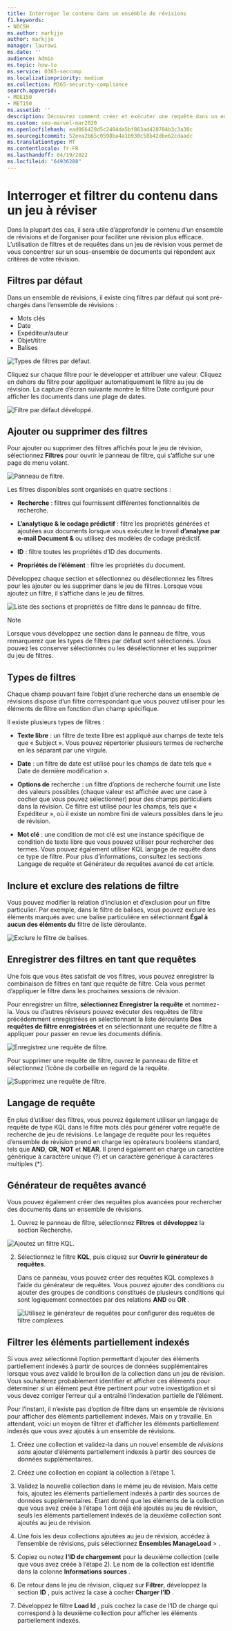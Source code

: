 ```yaml
---
title: Interroger le contenu dans un ensemble de révisions
f1.keywords:
- NOCSH
ms.author: markjjo
author: markjjo
manager: laurawi
ms.date: ''
audience: Admin
ms.topic: how-to
ms.service: O365-seccomp
ms.localizationpriority: medium
ms.collection: M365-security-compliance
search.appverid:
- MOE150
- MET150
ms.assetid: ''
description: Découvrez comment créer et exécuter une requête dans un ensemble de révisions afin d’organiser le contenu pour une révision plus efficace dans un cas de découverte électronique Microsoft Purview (Premium).
ms.custom: seo-marvel-mar2020
ms.openlocfilehash: ead066428d5c2404da5bf863ad428784b3c3a30c
ms.sourcegitcommit: 52eea2b65c0598ba4a1b930c58b42dbe62cdaadc
ms.translationtype: MT
ms.contentlocale: fr-FR
ms.lasthandoff: 04/19/2022
ms.locfileid: "64936288"
---
```

# <a name="query-and-filter-content-in-a-review-set"></a>Interroger et filtrer du contenu dans un jeu à réviser

Dans la plupart des cas, il sera utile d’approfondir le contenu d’un ensemble de révisions et de l’organiser pour faciliter une révision plus efficace. L’utilisation de filtres et de requêtes dans un jeu de révision vous permet de vous concentrer sur un sous-ensemble de documents qui répondent aux critères de votre révision.

## <a name="default-filters"></a>Filtres par défaut

Dans un ensemble de révisions, il existe cinq filtres par défaut qui sont pré-chargés dans l’ensemble de révisions :

- Mots clés
- Date
- Expéditeur/auteur
- Objet/titre
- Balises

![Types de filtres par défaut.](../media/DefaultFilterTypes.png)

Cliquez sur chaque filtre pour le développer et attribuer une valeur. Cliquez en dehors du filtre pour appliquer automatiquement le filtre au jeu de révision. La capture d’écran suivante montre le filtre Date configuré pour afficher les documents dans une plage de dates.

![Filtre par défaut développé.](../media/ExpandedFilter.png)

## <a name="add-or-remove-filters"></a>Ajouter ou supprimer des filtres

Pour ajouter ou supprimer des filtres affichés pour le jeu de révision, sélectionnez **Filtres** pour ouvrir le panneau de filtre, qui s’affiche sur une page de menu volant. 

![Panneau de filtre.](../media/FilterPanel.png)

Les filtres disponibles sont organisés en quatre sections :

- **Recherche** : filtres qui fournissent différentes fonctionnalités de recherche.

- **L’analytique & le codage prédictif** : filtre les propriétés générées et ajoutées aux documents lorsque vous exécutez le travail **d’analyse par e-mail Document &** ou utilisez des modèles de codage prédictif.

- **ID** : filtre toutes les propriétés d’ID des documents.

- **Propriétés de l’élément** : filtre les propriétés du document. 

Développez chaque section et sélectionnez ou désélectionnez les filtres pour les ajouter ou les supprimer dans le jeu de filtres. Lorsque vous ajoutez un filtre, il s’affiche dans le jeu de filtres. 

![Liste des sections et propriétés de filtre dans le panneau de filtre.](../media/FilterPanel2.png)

> [!NOTE]
> Lorsque vous développez une section dans le panneau de filtre, vous remarquerez que les types de filtres par défaut sont sélectionnés. Vous pouvez les conserver sélectionnés ou les désélectionner et les supprimer du jeu de filtres. 

## <a name="filter-types"></a>Types de filtres

Chaque champ pouvant faire l’objet d’une recherche dans un ensemble de révisions dispose d’un filtre correspondant que vous pouvez utiliser pour les éléments de filtre en fonction d’un champ spécifique.

Il existe plusieurs types de filtres :

- **Texte libre** : un filtre de texte libre est appliqué aux champs de texte tels que « Subject ». Vous pouvez répertorier plusieurs termes de recherche en les séparant par une virgule.

- **Date** : un filtre de date est utilisé pour les champs de date tels que « Date de dernière modification ».

- **Options de** recherche : un filtre d’options de recherche fournit une liste des valeurs possibles (chaque valeur est affichée avec une case à cocher que vous pouvez sélectionner) pour des champs particuliers dans la révision. Ce filtre est utilisé pour les champs, tels que « Expéditeur », où il existe un nombre fini de valeurs possibles dans le jeu de révision.

- **Mot clé** : une condition de mot clé est une instance spécifique de condition de texte libre que vous pouvez utiliser pour rechercher des termes. Vous pouvez également utiliser KQL langage de requête dans ce type de filtre. Pour plus d’informations, consultez les sections Langage de requête et Générateur de requêtes avancé de cet article.

## <a name="include-and-exclude-filter-relationships"></a>Inclure et exclure des relations de filtre

Vous pouvez modifier la relation d’inclusion et d’exclusion pour un filtre particulier. Par exemple, dans le filtre de balises, vous pouvez exclure les éléments marqués avec une balise particulière en sélectionnant **Égal à aucun des éléments du** filtre de liste déroulante. 

![Exclure le filtre de balises.](../media/TagFilterExclude.png)

## <a name="save-filters-as-queries"></a>Enregistrer des filtres en tant que requêtes

Une fois que vous êtes satisfait de vos filtres, vous pouvez enregistrer la combinaison de filtres en tant que requête de filtre. Cela vous permet d’appliquer le filtre dans les prochaines sessions de révision.

Pour enregistrer un filtre, **sélectionnez Enregistrer la requête** et nommez-la. Vous ou d’autres réviseurs pouvez exécuter des requêtes de filtre précédemment enregistrées en sélectionnant la liste déroulante **Des requêtes de filtre enregistrées** et en sélectionnant une requête de filtre à appliquer pour passer en revue les documents définis. 

![Enregistrez une requête de filtre.](../media/SaveFilterQuery.png)

Pour supprimer une requête de filtre, ouvrez le panneau de filtre et sélectionnez l’icône de corbeille en regard de la requête.

![Supprimez une requête de filtre.](../media/DeleteFilterQuery.png)

## <a name="query-language"></a>Langage de requête

En plus d’utiliser des filtres, vous pouvez également utiliser un langage de requête de type KQL dans le filtre mots clés pour générer votre requête de recherche de jeu de révisions. Le langage de requête pour les requêtes d’ensemble de révision prend en charge les opérateurs booléens standard, tels que **AND**, **OR**, **NOT** et **NEAR**. Il prend également en charge un caractère générique à caractère unique (?) et un caractère générique à caractères multiples (*).

## <a name="advanced-query-builder"></a>Générateur de requêtes avancé

Vous pouvez également créer des requêtes plus avancées pour rechercher des documents dans un ensemble de révisions.

1. Ouvrez le panneau de filtre, sélectionnez **Filtres** et **développez** la section Recherche.

  ![Ajoutez un filtre KQL.](../media/AddKQLFilter.png)

2. Sélectionnez le filtre **KQL**, puis cliquez sur **Ouvrir le générateur de requêtes**.

   Dans ce panneau, vous pouvez créer des requêtes KQL complexes à l’aide du générateur de requêtes. Vous pouvez ajouter des conditions ou ajouter des groupes de conditions constitués de plusieurs conditions qui sont logiquement connectées par des relations **AND** ou **OR** .

   ![Utilisez le générateur de requêtes pour configurer des requêtes de filtre complexes.](../media/ComplexQuery.png)

## <a name="filter-partially-indexed-items"></a>Filtrer les éléments partiellement indexés

Si vous avez sélectionné l’option permettant d’ajouter des éléments partiellement indexés à partir de sources de données supplémentaires lorsque vous avez validé le brouillon de la collection dans un jeu de révision. Vous souhaiterez probablement identifier et afficher ces éléments pour déterminer si un élément peut être pertinent pour votre investigation et si vous devez corriger l’erreur qui a entraîné l’indexation partielle de l’élément.

Pour l’instant, il n’existe pas d’option de filtre dans un ensemble de révisions pour afficher des éléments partiellement indexés. Mais on y travaille. En attendant, voici un moyen de filtrer et d’afficher les éléments partiellement indexés que vous avez ajoutés à un ensemble de révisions.

1. Créez une collection et validez-la dans un nouvel ensemble de *révisions sans* ajouter d’éléments partiellement indexés à partir des sources de données supplémentaires.

2. Créez une collection en copiant la collection à l’étape 1.

3. Validez la nouvelle collection dans le même jeu de révision. Mais cette fois, ajoutez les éléments partiellement indexés à partir des sources de données supplémentaires. Étant donné que les éléments de la collection que vous avez créée à l’étape 1 ont déjà été ajoutés au jeu de révision, seuls les éléments partiellement indexés de la deuxième collection sont ajoutés au jeu de révision.

4. Une fois les deux collections ajoutées au jeu de révision, accédez à l’ensemble de révisions, puis sélectionnez **Ensembles ManageLoad** > .

5. Copiez ou notez **l’ID de chargement** pour la deuxième collection (celle que vous avez créée à l’étape 2). Le nom de la collection est identifié dans la colonne **Informations sources** .

6. De retour dans le jeu de révision, cliquez sur **Filtrer**, développez la section **ID** , puis activez la case à cocher **Charger l’ID** .

7. Développez le filtre **Load Id** , puis cochez la case de l’ID de charge qui correspond à la deuxième collection pour afficher les éléments partiellement indexés.
